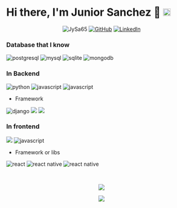 # Hi there, I'm Junior Sanchez 👋 <img src="https://image.flaticon.com/icons/svg/197/197580.svg" width="20"/>

<p align="center">
  <img src="https://komarev.com/ghpvc/?username=JySa65" alt="JySa65" />
  <a href="https://github.com/JySa65"><img src="https://img.shields.io/github/followers/JySa65.svg?label=GitHub&style=social" alt="GitHub"></a>
  <a href="https://www.linkedin.com/in/jysa65/"><img src="https://img.shields.io/badge/LinkedIn--_.svg?style=social&logo=linkedin" alt="LinkedIn"></a>
</p>

### Database that I know

<p>
  <img src="https://img.shields.io/badge/postgresql-6566ba.svg?style=for-the-badge&logo=postgresql&logoColor=6566ba&labelColor=ffffff" alt="postgresql">
  <img src="https://img.shields.io/badge/mysql-3aabe8.svg?style=for-the-badge&logo=mysql&logoColor=3aabe8&labelColor=ffffff" alt="mysql">
  <img src="https://img.shields.io/badge/sqlite-1daede.svg?style=for-the-badge&logo=sqlite&logoColor=1daede&labelColor=ffffff" alt="sqlite">
  <img src="https://img.shields.io/badge/MongDB-47A248?style=for-the-badge&logo=mongodb&labelColor=ffffff" alt="mongodb" />
</p>
 
### In Backend
<p>
  <img src="https://img.shields.io/badge/python-FFD43B.svg?style=for-the-badge&logo=python&logoColor=0768a8&labelColor=ffffff" alt="python">
  <img src="https://img.shields.io/badge/PHP-6566ba.svg?style=for-the-badge&logo=php&logoColor=6566ba&labelColor=ffffff" alt="javascript">
  <img src="https://img.shields.io/badge/Node-339933.svg?style=for-the-badge&logo=Node.js&labelColor=ffffff" alt="javascript">
</p>

- Framework
<p>
  <img src="https://img.shields.io/badge/django-47474f.svg?style=for-the-badge&logo=django&logoColor=green&labelColor=ffffff" alt="django">
  <img src="https://img.shields.io/badge/express.js%20-%23404d59.svg?&style=for-the-badge"/>
  <img src="https://img.shields.io/badge/slim.js%20-%23404d50.svg?&style=for-the-badge"/>
</p>

### In frontend

<p>
  <img src="https://img.shields.io/badge/css3%20-%231572B6.svg?&style=for-the-badge&logo=css3&labelColor=ffffff"/>
  <img src="https://img.shields.io/badge/JS-f5f542.svg?style=for-the-badge&logo=javascript&logoColor=f5f542&labelColor=ffffff" alt="javascript">
</p>

- Framework or libs

<p>
 <img src="https://img.shields.io/badge/react-61DAFB.svg?style=for-the-badge&logo=react&logoColor=61DAFB&labelColor=ffffff" alt="react">
 <img src="https://img.shields.io/badge/React Native-3aabe8.svg?style=for-the-badge&logo=react&logoColor=3aabe8&labelColor=ffffff" alt="react native">
 <img src="https://img.shields.io/badge/vuejs-41B883.svg?style=for-the-badge&logo=vue.js&labelColor=ffffff" alt="react native">
</p>

<br>

<p align="center">
  <a href="https://github.com/JySa65?tab=repositories">
    <img  src="https://github-readme-stats.vercel.app/api?username=jysa65&count_private=true&show_icons=true" />
  </a>
</p>
<p align="center">
<a href="https://github.com/JySa65?tab=repositories">
  <img align="center" src="https://github-readme-stats.vercel.app/api/top-langs/?username=jysa65" />
</p>
